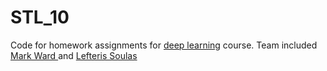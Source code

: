 # STL_10

Code for homework assignments for [deep learning](http://cilvr.cs.nyu.edu/doku.php?id=courses:deeplearning2015:start) course. Team included [Mark Ward ](https://github.com/MarkAWard) and [Lefteris Soulas](https://www.linkedin.com/in/lefteris-soulas-35691857)
